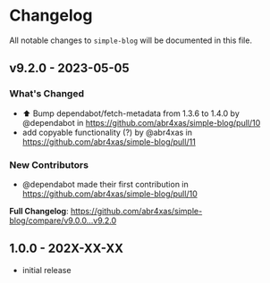 # Changelog

All notable changes to `simple-blog` will be documented in this file.

## v9.2.0 - 2023-05-05

### What's Changed

- ⬆️ Bump dependabot/fetch-metadata from 1.3.6 to 1.4.0 by @dependabot in https://github.com/abr4xas/simple-blog/pull/10
- add copyable functionality (?) by @abr4xas in https://github.com/abr4xas/simple-blog/pull/11

### New Contributors

- @dependabot made their first contribution in https://github.com/abr4xas/simple-blog/pull/10

**Full Changelog**: https://github.com/abr4xas/simple-blog/compare/v9.0.0...v9.2.0

## 1.0.0 - 202X-XX-XX

- initial release

